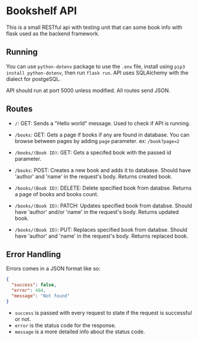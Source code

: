 # Bookshelf API
This is a small RESTful api with testing unit that can some book info with flask used as the backend framework.
## Running
You can use `python-dotenv` package to use the `.env` file, install using `pip3 install python-dotenv`, then run `flask run`. API uses SQLAlchemy with the dialect for postgeSQL.

API should run at port 5000 unless modified. All routes send JSON.
## Routes

- `/`:
GET: Sends a "Hello world" message. Used to check if API is running.

- `/books`:
GET: Gets a page if books if any are found in database. You can browse between pages by adding `page` parameter. ex: `/book?page=2`

- `/books/(Book ID)`:
GET: Gets a specifed book with the passed id parameter.

- `/books`:
POST: Creates a new book and adds it to database. Should have 'author' and 'name' in the request's body. Returns created book.

- `/books/(Book ID)`:
DELETE: Delete specified book from databse. Returns a page of books and books count.

- `/books/(Book ID)`:
PATCH: Updates specified book from databse. Should have 'author' and/or 'name' in the request's body. Returns updated book.

- `/books/(Book ID)`:
PUT: Replaces specified book from databse. Should have 'author' and 'name' in the request's body. Returns replaced book.


## Error Handling
Errors comes in a JSON format like so:
```json
{
  "success": false,
  "error": 404,
  "message": "Not found"
}
```
- `success` is passed with every request to state if the request is successful or not.
- `error` is the status code for the response.
- `message` is a more detailed info about the status code.
